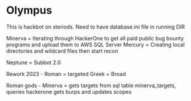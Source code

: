 # Olympus


This is hackbot on steriods. Need to have database.ini file in running DIR

Minerva = Iterating through HackerOne to get all paid public bug bounty programs and upload them to AWS SQL Server
Mercury = Creating local directories and wildcard files then start recon

Neptune = Subbot 2.0


Rework 2023 - 
Roman = targeted 
Greek = Broad 


Roman gods -
Minerva = gets targets from sql table minerva_targets, queries hackerone gets burps and updates scopes
